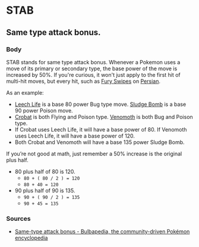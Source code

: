 # STAB

## Same type attack bonus.

### Body

STAB stands for same type attack bonus. Whenever a Pokemon uses a move of its primary or secondary type, the base power of the move is increased by 50%. If you're curious, it won't just apply to the first hit of multi-hit moves, but every hit, such as [Fury Swipes](https://www.serebii.net/attackdex-swsh/furyswipes.shtml) on [Persian](https://www.serebii.net/pokedex-swsh/persian/).

As an example:
- [Leech Life](https://www.serebii.net/attackdex-swsh/leechlife.shtml) is a base 80 power Bug type move. [Sludge Bomb](https://serebii.net/attackdex-swsh/sludgebomb.shtml) is a base 90 power Poison move.
- [Crobat](https://www.serebii.net/pokedex-swsh/crobat/) is both Flying and Poison type. [Venomoth](https://www.serebii.net/pokedex-swsh/venomoth/) is both Bug and Poison type.
- If Crobat uses Leech Life, it will have a base power of 80. If Venomoth uses Leech Life, it will have a base power of 120.
- Both Crobat and Venomoth will have a base 135 power Sludge Bomb.

If you’re not good at math, just remember a 50% increase is the original plus half.
- 80 plus half of 80 is 120.
  - `80 + ( 80 / 2 ) = 120`
  - `80 + 40 = 120`
- 90 plus half of 90 is 135.
  - `90 + ( 90 / 2 ) = 135`
  - `90 + 45 = 135`

### Sources
- [Same-type attack bonus - Bulbapedia, the community-driven Pokémon encyclopedia](https://bulbapedia.bulbagarden.net/wiki/Same-type_attack_bonus)
